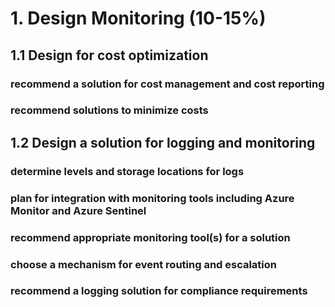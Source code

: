 # 1. Design Monitoring (10-15%)
## 1.1 Design for cost optimization
### recommend a solution for cost management and cost reporting

### recommend solutions to minimize costs


## 1.2 Design a solution for logging and monitoring
### determine levels and storage locations for logs

### plan for integration with monitoring tools including Azure Monitor and Azure Sentinel

### recommend appropriate monitoring tool(s) for a solution

### choose a mechanism for event routing and escalation

### recommend a logging solution for compliance requirements
